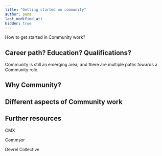 ```yaml
---
title: "Getting started on community"
author: pena
last_modified_at:
hidden: true
---
```


How to get started in Community work?

## Career path? Education? Qualifications?

Community is still an emerging area, and there are multiple paths towards a Community role. 

## Why Community?

## Different aspects of Community work

## Further resources

CMX

Commsor

Devrel Collective
